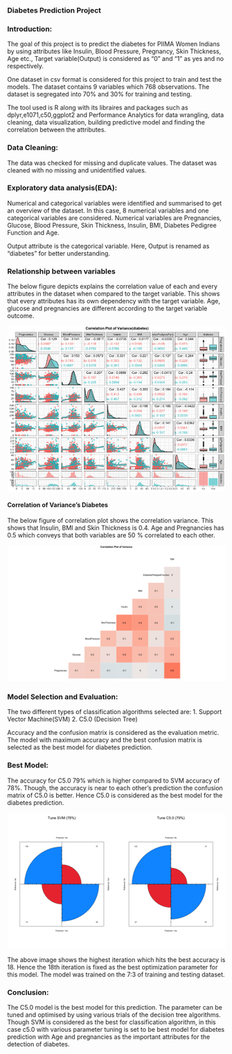 ### Diabetes Prediction Project


### Introduction:

The goal of this project is to predict the diabetes for PIIMA Women Indians by using attributes like Insulin, Blood Pressure, Pregnancy, Skin Thickness, Age etc., Target variable(Output) is considered as “0” and “1” as  yes and no respectively.
    
One dataset in csv format is considered for this project to train and test the models. The dataset contains 9 variables which 768 observations. The dataset is segregated into 70% and 30% for training and testing. 

The tool used is R along with its libraires and packages such as dplyr,e1071,c50,ggplot2 and Performance Analytics for data wrangling, data cleaning, data visualization, building predictive model and finding the correlation between the attributes.

### Data Cleaning:

The data was checked for missing and duplicate values. The dataset was cleaned with no missing and unidentified values.

### Exploratory data analysis(EDA):

Numerical and categorical variables were identified and summarised to get an overview of the dataset. In this case, 8 numerical variables and one categorical variables are considered. Numerical variables are Pregnancies, Glucose, Blood Pressure, Skin Thickness, Insulin, BMI, Diabetes Pedigree Function and Age. 

Output attribute is the categorical variable. Here, Output is renamed as  “diabetes” for better understanding.

### Relationship between variables

The below figure depicts explains the correlation value of each and every attributes in the dataset when compared to the target variable. This shows that every attributes has its own dependency with the target variable. Age, glucose and pregnancies are different according to the target variable outcome.

![](Visualization/Coorelation%20Variance.png)

#### Correlation of Variance’s Diabetes 

The below figure of correlation plot shows the correlation variance. This shows that Insulin, BMI and Skin Thickness is 0.4. Age and Pregnancies has 0.5 which conveys that both variables are 50 % correlated to each other.

![](Visualization/Correlation%20Plot)

### Model Selection and Evaluation:

The two different types of classification algorithms selected are:
			1. Support Vector Machine(SVM)
			2. C5.0 (Decision Tree)

Accuracy and the confusion matrix is considered as the evaluation metric. The model with maximum accuracy and the best confusion matrix is selected as the best model for diabetes prediction.

### Best Model:

The accuracy for C5.0 79% which is higher compared to SVM accuracy of 78%. Though, the accuracy is near to each other’s prediction the confusion matrix of C5.0 is better. Hence C5.0 is considered as the best model for the diabetes prediction.

![](Visualization/Result%20Comparison.png)

The above image shows the highest iteration which hits the best accuracy is 18. Hence the 18th iteration is fixed as the best optimization parameter for this model. The model was trained on the 7:3 of training and testing dataset.

### Conclusion:

The C5.0 model is the best model for this prediction. The parameter can be tuned and optimised by using various trials of the decision tree algorithms. Though SVM is considered as the best for classification algorithm, in this case c5.0 with various parameter tuning is set to be best model for diabetes prediction with Age and pregnancies as the important attributes for the detection of diabetes.
